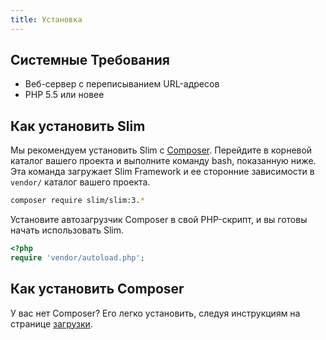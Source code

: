 ```yaml
---
title: Установка
---
```


## Системные Требования

* Веб-сервер с переписыванием URL-адресов
* PHP 5.5 или новее

## Как установить Slim

Мы рекомендуем установить Slim с [Composer](https://getcomposer.org/).
Перейдите в корневой каталог вашего проекта и выполните команду bash, показанную ниже. 
Эта команда загружает Slim Framework и ее сторонние зависимости в `vendor/` каталог вашего проекта.

```bash
composer require slim/slim:3.*
```

Установите автозагрузчик Composer в свой PHP-скрипт, и вы готовы начать использовать Slim.

```php
<?php
require 'vendor/autoload.php';
```
## Как установить Composer

У вас нет Composer? Его легко установить, следуя инструкциям на странице [загрузки](https://getcomposer.org/download/).
